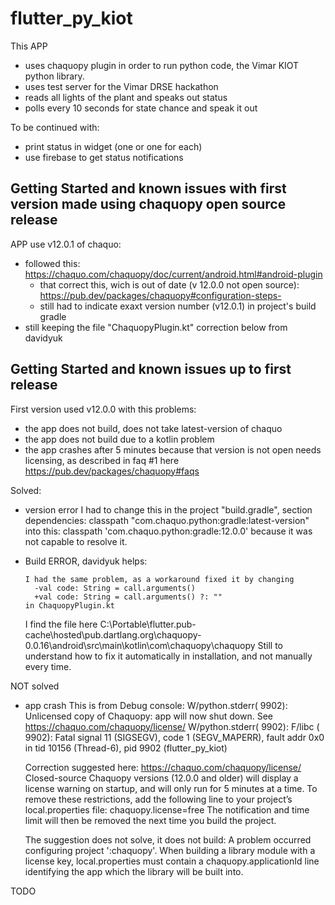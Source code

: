 # flutter_py_kiot
This APP
* uses chaquopy plugin in order to run python code, the Vimar KIOT python library.
* uses test server for the Vimar DRSE hackathon
* reads all lights of the plant and speaks out status
* polls every 10 seconds for state chance and speak it out

To be continued with:
* print status in widget (one or one for each)
* use firebase to get status notifications

## Getting Started and known issues with first version made using chaquopy open source release
APP use v12.0.1 of chaquo:
* followed this: https://chaquo.com/chaquopy/doc/current/android.html#android-plugin
    * that correct this, wich is out of date (v 12.0.0 not open source): https://pub.dev/packages/chaquopy#configuration-steps-
    * still had to indicate exaxt version number (v12.0.1) in project's build gradle
* still keeping the file "ChaquopyPlugin.kt" correction below from davidyuk


## Getting Started and known issues up to first release
First version used v12.0.0 with this problems:
* the app does not build, does not take latest-version of chaquo
* the app does not build due to a kotlin problem
* the app crashes after 5 minutes because that version is not open needs licensing, as described in faq #1 here https://pub.dev/packages/chaquopy#faqs

Solved:
* version error
    I had to change this in the project "build.gradle", section dependencies:
        classpath "com.chaquo.python:gradle:latest-version"
    into this:
        classpath 'com.chaquo.python:gradle:12.0.0'
    because it was not capable to resolve it.
* Build ERROR, davidyuk helps:
    
      I had the same problem, as a workaround fixed it by changing
        -val code: String = call.arguments()
        +val code: String = call.arguments() ?: ""
      in ChaquopyPlugin.kt
    
    I find the file here C:\Portable\flutter\.pub-cache\hosted\pub.dartlang.org\chaquopy-0.0.16\android\src\main\kotlin\com\chaquopy\chaquopy
    Still to understand how to fix it automatically in installation, and not manually every time.

NOT solved
* app crash
    This is from Debug console:
        W/python.stderr( 9902): Unlicensed copy of Chaquopy: app will now shut down. See https://chaquo.com/chaquopy/license/
        W/python.stderr( 9902):
        F/libc    ( 9902): Fatal signal 11 (SIGSEGV), code 1 (SEGV_MAPERR), fault addr 0x0 in tid 10156 (Thread-6), pid 9902 (flutter_py_kiot)

    Correction suggested here: https://chaquo.com/chaquopy/license/
    Closed-source Chaquopy versions (12.0.0 and older) will display a license warning on startup, and will only run for 5 minutes at a time. To remove these restrictions, add the following line to your project’s local.properties file:
        chaquopy.license=free
    The notification and time limit will then be removed the next time you build the project.

    The suggestion does not solve, it does not build:
        A problem occurred configuring project ':chaquopy'.
        When building a library module with a license key, local.properties must contain a chaquopy.applicationId line identifying the app which the library will be built into.

TODO